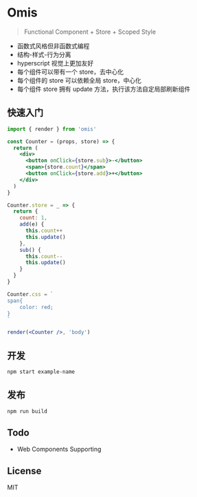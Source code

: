 # Omis

> Functional Component + Store + Scoped Style 

* 函数式风格但非函数式编程 
* 结构-样式-行为分离
* hyperscript 视觉上更加友好
* 每个组件可以带有一个 store，去中心化
* 每个组件的 store 可以依赖全局 store，中心化
* 每个组件 store 拥有 update 方法，执行该方法自定局部刷新组件

## 快速入门

```jsx
import { render } from 'omis'

const Counter = (props, store) => {
  return (
    <div>
      <button onClick={store.sub}>-</button>
      <span>{store.count}</span>
      <button onClick={store.add}>+</button>
    </div>
  )
}

Counter.store = _ => {
  return {
    count: 1,
    add(e) {
      this.count++
      this.update()
    },
    sub() {
      this.count--
      this.update()
    }
  }
}

Counter.css = `
span{
	color: red;
}
`

render(<Counter />, 'body')
```

## 开发

``` bash
npm start example-name
```

## 发布

``` bash
npm run build
```

## Todo

* Web Components Supporting

## License

MIT 
